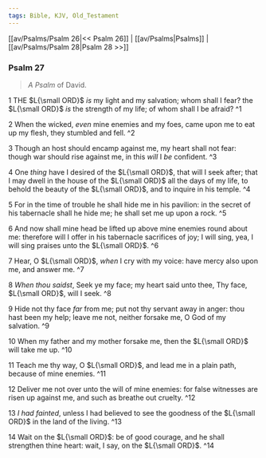```yaml
---
tags: Bible, KJV, Old_Testament
---
```


[[av/Psalms/Psalm 26|<< Psalm 26]] | [[av/Psalms|Psalms]] | [[av/Psalms/Psalm 28|Psalm 28 >>]]

### Psalm 27

> _A_ _Psalm_ of David.

1 THE $L{\small ORD}$ _is_ my light and my salvation; whom shall I fear? the $L{\small ORD}$ _is_ the strength of my life; of whom shall I be afraid? ^1

2 When the wicked, _even_ mine enemies and my foes, came upon me to eat up my flesh, they stumbled and fell. ^2

3 Though an host should encamp against me, my heart shall not fear: though war should rise against me, in this _will_ I _be_ confident. ^3

4 One _thing_ have I desired of the $L{\small ORD}$, that will I seek after; that I may dwell in the house of the $L{\small ORD}$ all the days of my life, to behold the beauty of the $L{\small ORD}$, and to inquire in his temple. ^4

5 For in the time of trouble he shall hide me in his pavilion: in the secret of his tabernacle shall he hide me; he shall set me up upon a rock. ^5

6 And now shall mine head be lifted up above mine enemies round about me: therefore will I offer in his tabernacle sacrifices of joy; I will sing, yea, I will sing praises unto the $L{\small ORD}$. ^6

7 Hear, O $L{\small ORD}$, _when_ I cry with my voice: have mercy also upon me, and answer me. ^7

8 _When_ _thou_ _saidst_, Seek ye my face; my heart said unto thee, Thy face, $L{\small ORD}$, will I seek. ^8

9 Hide not thy face _far_ from me; put not thy servant away in anger: thou hast been my help; leave me not, neither forsake me, O God of my salvation. ^9

10 When my father and my mother forsake me, then the $L{\small ORD}$ will take me up. ^10

11 Teach me thy way, O $L{\small ORD}$, and lead me in a plain path, because of mine enemies. ^11

12 Deliver me not over unto the will of mine enemies: for false witnesses are risen up against me, and such as breathe out cruelty. ^12

13 _I_ _had_ _fainted_, unless I had believed to see the goodness of the $L{\small ORD}$ in the land of the living. ^13

14 Wait on the $L{\small ORD}$: be of good courage, and he shall strengthen thine heart: wait, I say, on the $L{\small ORD}$. ^14
